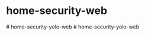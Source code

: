 # home-security-web
#   h o m e - s e c u r i t y - y o l o - w e b  
 #   h o m e - s e c u r i t y - y o l o - w e b  
 